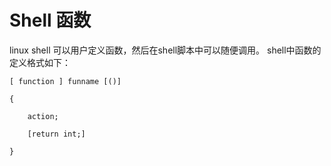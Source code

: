 # Shell 函数
linux shell 可以用户定义函数，然后在shell脚本中可以随便调用。
shell中函数的定义格式如下：
```shell
[ function ] funname [()]

{

    action;

    [return int;]

}
```
